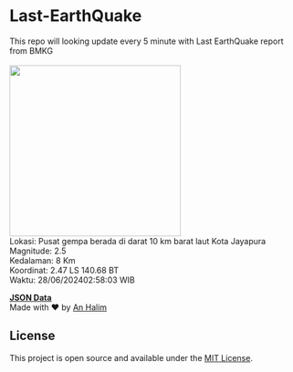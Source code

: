 # Last-EarthQuake
This repo will looking update every 5 minute with Last EarthQuake report from BMKG
<br>
<br>
<img src="https://static.bmkg.go.id/20240628025803.mmi.jpg" width="300"/>
<br>
Lokasi: Pusat gempa berada di darat 10 km barat laut Kota Jayapura <br>
Magnitude: 2.5 <br>
Kedalaman: 8 Km <br>
Koordinat: 2.47 LS 140.68 BT <br>
Waktu: 28/06/202402:58:03 WIB <br>

<a href="./data/data.json">**JSON Data**</a>
<br>
Made with ❤️ by <a href="https://github.com/an-halim">An Halim</a>
## License

This project is open source and available under the [MIT License](LICENSE).
